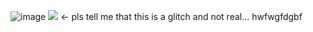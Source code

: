 ![image](https://github.com/user-attachments/assets/1cf412c3-ff5e-417f-bab1-b24a427d3245)
![](https://komarev.com/ghpvc/?username=your-github-username&label=PROFILE+VIEWS) <- pls tell me that this is a glitch and not real... hwfwgfdgbf
